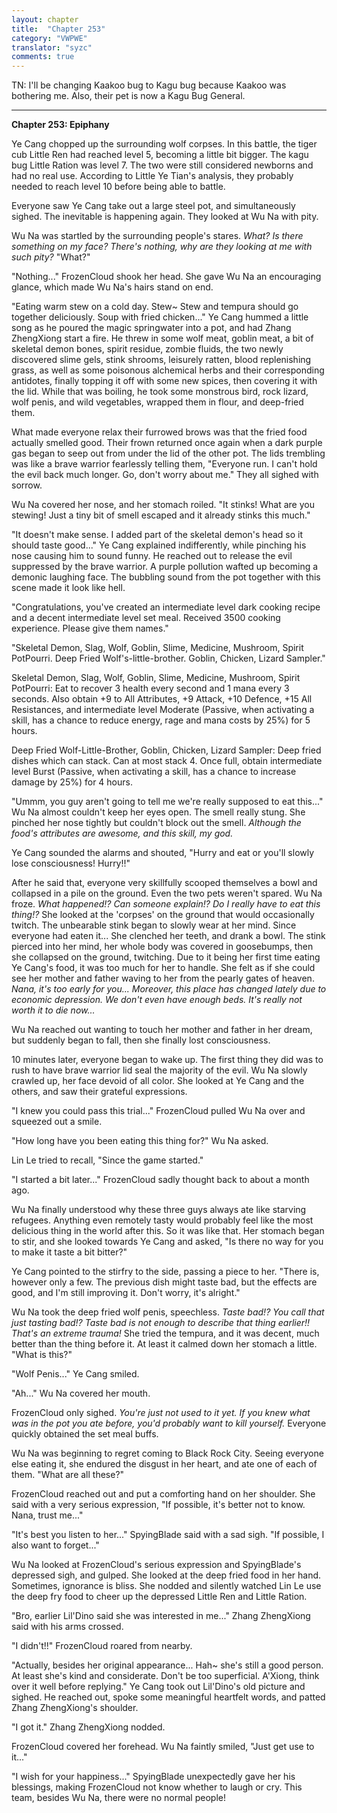 ```yaml
---
layout: chapter
title:  "Chapter 253"
category: "VWPWE"
translator: "syzc"
comments: true
---
```


TN: I'll be changing Kaakoo bug to Kagu bug because Kaakoo was bothering me. Also, their pet is now a Kagu Bug General.

---

**Chapter 253: Epiphany**

Ye Cang chopped up the surrounding wolf corpses. In this battle, the tiger cub Little Ren had reached level 5, becoming a little bit bigger. The kagu bug Little Ration was level 7. The two were still considered newborns and had no real use. According to Little Ye Tian's analysis, they probably needed to reach level 10 before being able to battle.

Everyone saw Ye Cang take out a large steel pot, and simultaneously sighed. The inevitable is happening again. They looked at Wu Na with pity.

Wu Na was startled by the surrounding people's stares. *What? Is there something on my face? There's nothing, why are they looking at me with such pity?* "What?"

"Nothing..." FrozenCloud shook her head. She gave Wu Na an encouraging glance, which made Wu Na's hairs stand on end.

"Eating warm stew on a cold day. Stew~ Stew and tempura should go together deliciously. Soup with fried chicken..." Ye Cang hummed a little song as he poured the magic springwater into a pot, and had Zhang ZhengXiong start a fire. He threw in some wolf meat, goblin meat, a bit of skeletal demon bones, spirit residue, zombie fluids, the two newly discovered slime gels, stink shrooms, leisurely ratten, blood replenishing grass, as well as some poisonous alchemical herbs and their corresponding antidotes, finally topping it off with some new spices, then covering it with the lid. While that was boiling, he took some monstrous bird, rock lizard, wolf penis, and wild vegetables, wrapped them in flour, and deep-fried them. 

What made everyone relax their furrowed brows was that the fried food actually smelled good. Their frown returned once again when a dark purple gas began to seep out from under the lid of the other pot. The lids trembling was like a brave warrior fearlessly telling them, "Everyone run. I can't hold the evil back much longer. Go, don't worry about me." They all sighed with sorrow. 

Wu Na covered her nose, and her stomach roiled. "It stinks! What are you stewing! Just a tiny bit of smell escaped and it already stinks this much."

"It doesn't make sense. I added part of the skeletal demon's head so it should taste good..." Ye Cang explained indifferently, while pinching his nose causing him to sound funny. He reached out to release the evil suppressed by the brave warrior. A purple pollution wafted up becoming a demonic laughing face. The bubbling sound from the pot together with this scene made it look like hell.

"Congratulations, you've created an intermediate level dark cooking recipe and a decent intermediate level set meal. Received 3500 cooking experience. Please give them names."

"Skeletal Demon, Slag, Wolf, Goblin, Slime, Medicine, Mushroom, Spirit PotPourri. Deep Fried Wolf's-little-brother. Goblin, Chicken, Lizard Sampler."

Skeletal Demon, Slag, Wolf, Goblin, Slime, Medicine, Mushroom, Spirit PotPourri: Eat to recover 3 health every second and 1 mana every 3 seconds. Also obtain +9 to All Attributes, +9 Attack, +10 Defence, +15 All Resistances, and intermediate level Moderate (Passive, when activating a skill, has a chance to reduce energy, rage and mana costs by 25%) for 5 hours.

Deep Fried Wolf-Little-Brother, Goblin, Chicken, Lizard Sampler: Deep fried dishes which can stack. Can at most stack 4. Once full, obtain intermediate level Burst (Passive, when activating a skill, has a chance to increase damage by 25%) for 4 hours.

"Ummm, you guy aren't going to tell me we're really supposed to eat this..." Wu Na almost couldn't keep her eyes open. The smell really stung. She pinched her nose tightly but couldn't block out the smell. *Although the food's attributes are awesome, and this skill, my god.*

Ye Cang sounded the alarms and shouted, "Hurry and eat or you'll slowly lose consciousness! Hurry!!"

After he said that, everyone very skillfully scooped themselves a bowl and collapsed in a pile on the ground. Even the two pets weren't spared. Wu Na froze. *What happened!? Can someone explain!? Do I really have to eat this thing!?* She looked at the 'corpses' on the ground that would occasionally twitch. The unbearable stink began to slowly wear at her mind. Since everyone had eaten it... She clenched her teeth, and drank a bowl. The stink pierced into her mind, her whole body was covered in goosebumps, then she collapsed on the ground, twitching. Due to it being her first time eating Ye Cang's food, it was too much for her to handle. She felt as if she could see her mother and father waving to her from the pearly gates of heaven. *Nana, it's too early for you... Moreover, this place has changed lately due to economic depression. We don't even have enough beds. It's really not worth it to die now...*

Wu Na reached out wanting to touch her mother and father in her dream, but suddenly began to fall, then she finally lost consciousness.

10 minutes later, everyone began to wake up. The first thing they did was to rush to have brave warrior lid seal the majority of the evil. Wu Na slowly crawled up, her face devoid of all color. She looked at Ye Cang and the others, and saw their grateful expressions.

"I knew you could pass this trial..." FrozenCloud pulled Wu Na over and squeezed out a smile.

"How long have you been eating this thing for?" Wu Na asked.

Lin Le tried to recall, "Since the game started."

"I started a bit later..." FrozenCloud sadly thought back to about a month ago.

Wu Na finally understood why these three guys always ate like starving refugees. Anything even remotely tasty would probably feel like the most delicious thing in the world after this. So it was like that. Her stomach began to stir, and she looked towards Ye Cang and asked, "Is there no way for you to make it taste a bit bitter?"

Ye Cang pointed to the stirfry to the side, passing a piece to her. "There is, however only a few. The previous dish might taste bad, but the effects are good, and I'm still improving it. Don't worry, it's alright."

Wu Na took the deep fried wolf penis, speechless. *Taste bad!? You call that just tasting bad!? Taste bad is not enough to describe that thing earlier!! That's an extreme trauma!* She tried the tempura, and it was decent, much better than the thing before it. At least it calmed down her stomach a little. "What is this?"

"Wolf Penis..." Ye Cang smiled.

"Ah..." Wu Na covered her mouth. 

FrozenCloud only sighed. *You're just not used to it yet. If you knew what was in the pot you ate before, you'd probably want to kill yourself.* Everyone quickly obtained the set meal buffs.

Wu Na was beginning to regret coming to Black Rock City. Seeing everyone else eating it, she endured the disgust in her heart, and ate one of each of them. "What are all these?"

FrozenCloud reached out and put a comforting hand on her shoulder. She said with a very serious expression, "If possible, it's better not to know. Nana, trust me..."

"It's best you listen to her..." SpyingBlade said with a sad sigh. "If possible, I also want to forget..."

Wu Na looked at FrozenCloud's serious expression and SpyingBlade's depressed sigh, and gulped. She looked at the deep fried food in her hand. Sometimes, ignorance is bliss. She nodded and silently watched Lin Le use the deep fry food to cheer up the depressed Little Ren and Little Ration.

"Bro, earlier Lil'Dino said she was interested in me..." Zhang ZhengXiong said with his arms crossed.

"I didn't!!" FrozenCloud roared from nearby.

"Actually, besides her original appearance... Hah~ she's still a good person. At least she's kind and considerate. Don't be too superficial. A'Xiong, think over it well before replying." Ye Cang took out Lil'Dino's old picture and sighed. He reached out, spoke some meaningful heartfelt words, and patted Zhang ZhengXiong's shoulder.

"I got it." Zhang ZhengXiong nodded.

FrozenCloud covered her forehead. Wu Na faintly smiled, "Just get use to it..."

"I wish for your happiness..." SpyingBlade unexpectedly gave her his blessings, making FrozenCloud not know whether to laugh or cry. This team, besides Wu Na, there were no normal people!

